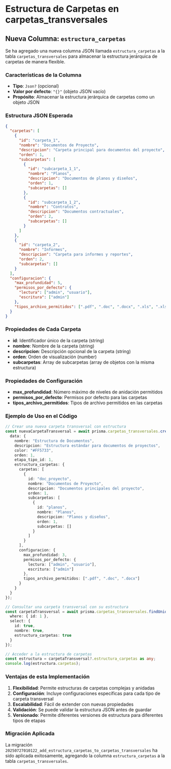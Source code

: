 # Estructura de Carpetas en carpetas_transversales

## Nueva Columna: `estructura_carpetas`

Se ha agregado una nueva columna JSON llamada `estructura_carpetas` a la tabla `carpetas_transversales` para almacenar la estructura jerárquica de carpetas de manera flexible.

### Características de la Columna

- **Tipo**: `Json?` (opcional)
- **Valor por defecto**: `"{}"` (objeto JSON vacío)
- **Propósito**: Almacenar la estructura jerárquica de carpetas como un objeto JSON

### Estructura JSON Esperada

```json
{
  "carpetas": [
    {
      "id": "carpeta_1",
      "nombre": "Documentos de Proyecto",
      "descripcion": "Carpeta principal para documentos del proyecto",
      "orden": 1,
      "subcarpetas": [
        {
          "id": "subcarpeta_1_1",
          "nombre": "Planos",
          "descripcion": "Documentos de planos y diseños",
          "orden": 1,
          "subcarpetas": []
        },
        {
          "id": "subcarpeta_1_2",
          "nombre": "Contratos",
          "descripcion": "Documentos contractuales",
          "orden": 2,
          "subcarpetas": []
        }
      ]
    },
    {
      "id": "carpeta_2",
      "nombre": "Informes",
      "descripcion": "Carpeta para informes y reportes",
      "orden": 2,
      "subcarpetas": []
    }
  ],
  "configuracion": {
    "max_profundidad": 5,
    "permisos_por_defecto": {
      "lectura": ["admin", "usuario"],
      "escritura": ["admin"]
    },
    "tipos_archivo_permitidos": [".pdf", ".doc", ".docx", ".xls", ".xlsx"]
  }
}
```

### Propiedades de Cada Carpeta

- **id**: Identificador único de la carpeta (string)
- **nombre**: Nombre de la carpeta (string)
- **descripcion**: Descripción opcional de la carpeta (string)
- **orden**: Orden de visualización (number)
- **subcarpetas**: Array de subcarpetas (array de objetos con la misma estructura)

### Propiedades de Configuración

- **max_profundidad**: Número máximo de niveles de anidación permitidos
- **permisos_por_defecto**: Permisos por defecto para las carpetas
- **tipos_archivo_permitidos**: Tipos de archivo permitidos en las carpetas

### Ejemplo de Uso en el Código

```typescript
// Crear una nueva carpeta transversal con estructura
const nuevaCarpetaTransversal = await prisma.carpetas_transversales.create({
  data: {
    nombre: "Estructura de Documentos",
    descripcion: "Estructura estándar para documentos de proyectos",
    color: "#FF5733",
    orden: 1,
    etapa_tipo_id: 1,
    estructura_carpetas: {
      carpetas: [
        {
          id: "doc_proyecto",
          nombre: "Documentos de Proyecto",
          descripcion: "Documentos principales del proyecto",
          orden: 1,
          subcarpetas: [
            {
              id: "planos",
              nombre: "Planos",
              descripcion: "Planos y diseños",
              orden: 1,
              subcarpetas: []
            }
          ]
        }
      ],
      configuracion: {
        max_profundidad: 3,
        permisos_por_defecto: {
          lectura: ["admin", "usuario"],
          escritura: ["admin"]
        },
        tipos_archivo_permitidos: [".pdf", ".doc", ".docx"]
      }
    }
  }
});

// Consultar una carpeta transversal con su estructura
const carpetaTransversal = await prisma.carpetas_transversales.findUnique({
  where: { id: 1 },
  select: {
    id: true,
    nombre: true,
    estructura_carpetas: true
  }
});

// Acceder a la estructura de carpetas
const estructura = carpetaTransversal?.estructura_carpetas as any;
console.log(estructura.carpetas);
```

### Ventajas de esta Implementación

1. **Flexibilidad**: Permite estructuras de carpetas complejas y anidadas
2. **Configuración**: Incluye configuraciones específicas para cada tipo de carpeta transversal
3. **Escalabilidad**: Fácil de extender con nuevas propiedades
4. **Validación**: Se puede validar la estructura JSON antes de guardar
5. **Versionado**: Permite diferentes versiones de estructura para diferentes tipos de etapas

### Migración Aplicada

La migración `20250727010122_add_estructura_carpetas_to_carpetas_transversales` ha sido aplicada exitosamente, agregando la columna `estructura_carpetas` a la tabla `carpetas_transversales`. 